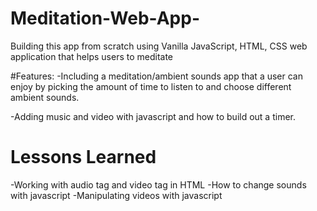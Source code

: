 # Meditation-Web-App-
Building this app from scratch using Vanilla JavaScript, HTML, CSS web application that helps users to meditate

#Features:
-Including a meditation/ambient sounds app that a user can enjoy by picking the amount of time to listen to and choose different ambient sounds.

-Adding music and video with javascript and how to build out a timer.



# Lessons Learned 
-Working with audio tag and video tag in HTML
-How to change sounds with javascript
-Manipulating videos with javascript

